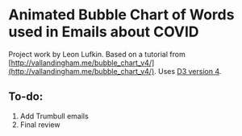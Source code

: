 # Animated Bubble Chart of Words used in Emails about COVID

Project work by Leon Lufkin.
Based on a tutorial from [http://vallandingham.me/bubble_chart_v4/](http://vallandingham.me/bubble_chart_v4/).
Uses [D3 version 4](https://d3js.org/).

## To-do:
1. Add Trumbull emails
2. Final review
